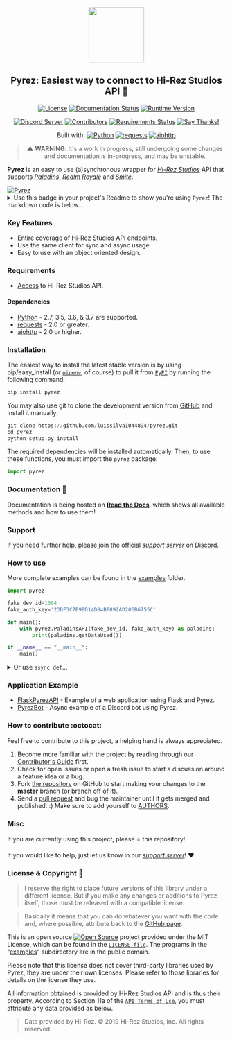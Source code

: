 <div  align="center">
<a href="https://github.com/luissilva1044894/Pyrez" title="Pyrez · Github repository" alt="Pyrez: Easiest way to connect to Hi-Rez Studios API!"><img src="https://raw.githubusercontent.com/luissilva1044894/Pyrez/gh-pages/assets/images/Pyrez.png" height="128" width="128"></a>

## Pyrez: Easiest way to connect to Hi-Rez Studios API :snake:
[![License](https://img.shields.io/github/license/luissilva1044894/Pyrez.svg?style=plastic&logoWidth=15)][license]
[![Documentation Status](https://readthedocs.org/projects/pyrez/badge/?version=latest)](https://pyrez.readthedocs.io/en/latest/?badge=latest)
[![Runtime Version](https://img.shields.io/pypi/pyversions/pyrez.svg?style=plastic&logo=python&logoWidth=15&logoColor=white)][pyrez-pypi]

[![Discord Server](https://img.shields.io/discord/549020573846470659.svg?style=plastic&logo=discord&logoWidth=15)][support-server-discord]
[![Contributors](https://img.shields.io/github/contributors/luissilva1044894/Pyrez.svg?style=plastic&logo=github&logoWidth=15)](https://github.com/luissilva1044894/Pyrez/graphs/contributors "Contributors")
[![Requirements Status](https://requires.io/github/luissilva1044894/Pyrez/requirements.svg?branch=master)](https://requires.io/github/luissilva1044894/Pyrez/requirements/?branch=master)
[![Say Thanks!](https://img.shields.io/badge/Say%20Thanks-!-1EAEDB.svg)](https://saythanks.io/to/luissilva1044894 "Say Thanks!")

Built with: [![Python](https://img.shields.io/badge/Python-3.7.3-blue.svg?style=plastic&logo=python&logoWidth=15&logoColor=white)](https://docs.python.org/3.7/whatsnew/changelog.html#python-3-7-3-final "Python 3.7.3")
[![requests](https://img.shields.io/badge/requests-2.22.0-orange.svg?style=plastic)](https://pypi.org/project/requests/2.22.0/ "requests 2.22")
[![aiohttp](https://img.shields.io/badge/aiohttp-3.5.4-orange.svg?style=plastic)](https://pypi.org/project/aiohttp/3.5.4/ "aiohttp 3.5.4")

> :warning: **WARNING**: It's a work in progress, still undergoing some changes and documentation is in-progress, and may be unstable.

</div>

**Pyrez** is an easy to use (a)synchronous wrapper for [*Hi-Rez Studios*](https://www.hirezstudios.com "Hi-Rez Studios") API that supports [*Paladins*](https://www.paladins.com "Paladins Game"), [*Realm Royale*](https://www.realmroyale.com "Realm Royale Game") and [*Smite*](https://www.smitegame.com "Smite Game").

<a href="https://github.com/luissilva1044894/pyrez" title="Pyrez" target="_blank">
  <img alt="Pyrez" src="https://img.shields.io/badge/Using-Pyrez-00bb88.svg?logo=python&logoWidth=20&logoColor=white&style=plastic">
</a>
<details markdown="1">
<summary>Use this badge in your project's Readme to show you're using <code>Pyrez</code>! The markdown code is below...</summary>

```markdown hl_lines="7 12"
[![Pyrez](https://img.shields.io/badge/Using-Pyrez-00bb88.svg?logo=python&logoWidth=20&logoColor=white&style=plastic)](https://github.com/luissilva1044894/pyrez)
```

</details>

### Key Features
 * Entire coverage of Hi-Rez Studios API endpoints.
 * Use the same client for sync and async usage.
 * Easy to use with an object oriented design.

### Requirements
 * [Access](https://pyrez.readthedocs.io/en/latest/getting_started.html#registration "Form access to Hi-Rez Studios API") to Hi-Rez Studios API.

#### Dependencies
 * [Python](https://www.python.org/) - 2.7, 3.5, 3.6, & 3.7 are supported.
 * [requests](https://github.com/kennethreitz/requests/) - 2.0 or greater.
 * [aiohttp](https://github.com/aio-libs/aiohttp/) - 2.0 or higher.

### Installation
The easiest way to install the latest stable version is by using pip/easy_install (or [`pipenv`](https://docs.pipenv.org), of course) to pull it from [`PyPI`](https://pypi.org "Python's package manager") by running the following command:

```py
pip install pyrez
```

You may also use git to clone the development version from [GitHub][github-repo] and install it manually:

```py
git clone https://github.com/luissilva1044894/pyrez.git
cd pyrez
python setup.py install
```
The required dependencies will be installed automatically.
Then, to use these functions, you must import the `pyrez` package:

```py
import pyrez
```

### Documentation :book:
Documentation is being hosted on [**Read the Docs**](https://pyrez.readthedocs.io/en/latest/ "Pyrez · Documentation"), which shows all available methods and how to use them!

### Support
If you need further help, please join the official [*support server*][support-server-discord] on [Discord](https://discordapp.com/ "Discord App").

### How to use
More complete examples can be found in the [examples](./examples) folder.

```py
import pyrez

fake_dev_id=1004
fake_auth_key='23DF3C7E9BD14D84BF892AD206B6755C'

def main():
    with pyrez.PaladinsAPI(fake_dev_id, fake_auth_key) as paladins:
        print(paladins.getDataUsed())

if __name__ == "__main__":
	main()
```

<details markdown="1">
<summary>Or use <code>async def</code>...</summary>

If your code uses `async` / `await`, use `async def`:

```python hl_lines="7 12"
async def main(dev_id, auth_key):
   import pyrez
   async with pyrez.PaladinsAPI.Async(dev_id, auth_key) as paladins:
      print(await paladins.getDataUsed())

import asyncio

fake_dev_id=1004
fake_auth_key='23DF3C7E9BD14D84BF892AD206B6755C'

loop = asyncio.get_event_loop()
loop.run_until_complete(main(fake_dev_id, fake_auth_key))
```

</details>

### Application Example

 * [FlaskPyrezAPI](https://github.com/luissilva1044894/FlaskPyrezAPI) - Example of a web application using Flask and Pyrez.
 * [PyrezBot](https://github.com/luissilva1044894/PyrezBot) - Async example of a Discord bot using Pyrez.

### How to contribute :octocat:

Feel free to contribute to this project, a helping hand is always appreciated.

 1. Become more familiar with the project by reading through our [Contributor's Guide](./.github/CONTRIBUTING.md) first.
 2. Check for open issues or open a fresh issue to start a discussion around a feature idea or a bug.
 3. Fork [the repository][github-repo] on GitHub to start making your changes to the **master** branch (or branch off of it).
 4. Send a [pull request](https://help.github.com/en/articles/creating-a-pull-request-from-a-fork) and bug the maintainer until it gets merged and published. :) Make sure to add yourself to [AUTHORS](./AUTHORS.md).

### Misc

If you are currently using this project, please ⭐️ this repository!

If you would like to help, just let us know in our [*support server*][support-server-discord]! :heart:

### License & Copyright 📝
> I reserve the right to place future versions of this library under a different license. But if you make any changes or additions to Pyrez itself, those must be released with a compatible license.

> Basically it means that you can do whatever you want with the code and, where possible, attribute back to the [GitHub page][github-repo].

This is an open source [![Open Source](https://raw.githubusercontent.com/abhishekbanthia/Public-APIs/master/opensource.png)](https://www.opensource.org "See http://www.opensource.org for the Open Source Definition") project provided under the MIT License, which can be found in the [`LICENSE file`][license]. The programs in the “[examples](./examples)” subdirectory are in the public domain.

Please note that this license does not cover third-party libraries used by Pyrez, they are under their own licenses. Please refer to those libraries for details on the license they use.

All information obtained is provided by Hi-Rez Studios API and is thus their property. According to Section 11a of the [`API Terms of Use`][api-terms-of-use], you must attribute any data provided as below.

> Data provided by Hi-Rez. © 2019 Hi-Rez Studios, Inc. All rights reserved.

[api-terms-of-use]: https://www.hirezstudios.com/wp-content/themes/hi-rez-studios/pdf/api-terms-of-use-agreement.pdf "Hi-Rez Studios API · Terms of Use"
[github-repo]: https://github.com/luissilva1044894/Pyrez "Pyrez · Github repository"
[license]: ./LICENSE "Pyrez · License"
[pyrez-pypi]: https://pypi.org/project/pyrez "Pyrez · PyPI"
[support-server-discord]: https://discord.gg/XkydRPS "Support Server · Discord"
